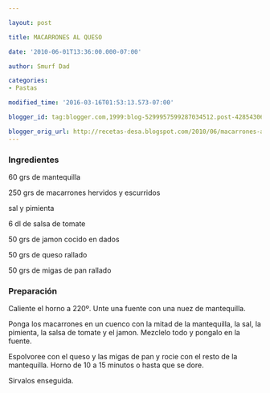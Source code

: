 ```yaml
---

layout: post

title: MACARRONES AL QUESO

date: '2010-06-01T13:36:00.000-07:00'

author: Smurf Dad

categories:
- Pastas

modified_time: '2016-03-16T01:53:13.573-07:00'

blogger_id: tag:blogger.com,1999:blog-5299957599287034512.post-4285430612069995435

blogger_orig_url: http://recetas-desa.blogspot.com/2010/06/macarrones-al-queso.html
---
```


<h3>Ingredientes</h3>

60 grs de mantequilla

250 grs de macarrones hervidos y escurridos

sal y pimienta

6 dl de salsa de tomate

50 grs de jamon cocido en dados

50 grs de queso rallado

50 grs de migas de pan rallado

<h3>Preparación</h3>

Caliente el horno a 220º. Unte una fuente con una nuez de mantequilla.

Ponga los macarrones en un cuenco con la mitad de la mantequilla, la sal, la pimienta, la salsa de tomate y el jamon. Mezclelo todo y pongalo en la fuente.

Espolvoree con el queso y las migas de pan y rocie con el resto de la mantequilla. Horno de 10 a 15 minutos o hasta que se dore.

Sirvalos enseguida.